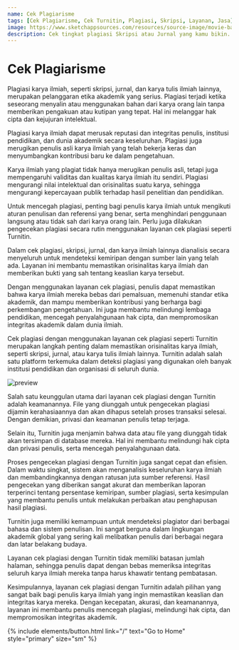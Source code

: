 ```yaml
---
name: Cek Plagiarisme
tags: [Cek Plagiarisme, Cek Turnitin, Plagiasi, Skripsi, Layanan, Jasa]
image: https://www.sketchappsources.com/resources/source-image/movie-badges-jurajjurik.png
description: Cek tingkat plagiasi Skripsi atau Jurnal yang kamu bikin.
---
```


# Cek Plagiarisme

Plagiasi karya ilmiah, seperti skripsi, jurnal, dan karya tulis ilmiah lainnya, merupakan pelanggaran etika akademik yang serius. Plagiasi terjadi ketika seseorang menyalin atau menggunakan bahan dari karya orang lain tanpa memberikan pengakuan atau kutipan yang tepat. Hal ini melanggar hak cipta dan kejujuran intelektual.

Plagiasi karya ilmiah dapat merusak reputasi dan integritas penulis, institusi pendidikan, dan dunia akademik secara keseluruhan. Plagiasi juga merugikan penulis asli karya ilmiah yang telah bekerja keras dan menyumbangkan kontribusi baru ke dalam pengetahuan.

Karya ilmiah yang plagiat tidak hanya merugikan penulis asli, tetapi juga mempengaruhi validitas dan kualitas karya ilmiah itu sendiri. Plagiasi mengurangi nilai intelektual dan orisinalitas suatu karya, sehingga mengurangi kepercayaan publik terhadap hasil penelitian dan pendidikan.

Untuk mencegah plagiasi, penting bagi penulis karya ilmiah untuk mengikuti aturan penulisan dan referensi yang benar, serta menghindari penggunaan langsung atau tidak sah dari karya orang lain. Perlu juga dilakukan pengecekan plagiasi secara rutin menggunakan layanan cek plagiasi seperti Turnitin.

Dalam cek plagiasi, skripsi, jurnal, dan karya ilmiah lainnya dianalisis secara menyeluruh untuk mendeteksi kemiripan dengan sumber lain yang telah ada. Layanan ini membantu memastikan orisinalitas karya ilmiah dan memberikan bukti yang sah tentang keaslian karya tersebut.

Dengan menggunakan layanan cek plagiasi, penulis dapat memastikan bahwa karya ilmiah mereka bebas dari pemalsuan, memenuhi standar etika akademik, dan mampu memberikan kontribusi yang berharga bagi perkembangan pengetahuan. Ini juga membantu melindungi lembaga pendidikan, mencegah penyalahgunaan hak cipta, dan mempromosikan integritas akademik dalam dunia ilmiah.

Cek plagiasi dengan menggunakan layanan cek plagiasi seperti Turnitin merupakan langkah penting dalam memastikan orisinalitas karya ilmiah, seperti skripsi, jurnal, atau karya tulis ilmiah lainnya. Turnitin adalah salah satu platform terkemuka dalam deteksi plagiasi yang digunakan oleh banyak institusi pendidikan dan organisasi di seluruh dunia.

![preview](https://www.ajisetiawan.my.id/assets/img/cek-plagiasi.jpg)

Salah satu keunggulan utama dari layanan cek plagiasi dengan Turnitin adalah keamanannya. File yang diunggah untuk pengecekan plagiasi dijamin kerahasiaannya dan akan dihapus setelah proses transaksi selesai. Dengan demikian, privasi dan keamanan penulis tetap terjaga.

Selain itu, Turnitin juga menjamin bahwa data atau file yang diunggah tidak akan tersimpan di database mereka. Hal ini membantu melindungi hak cipta dan privasi penulis, serta mencegah penyalahgunaan data.

Proses pengecekan plagiasi dengan Turnitin juga sangat cepat dan efisien. Dalam waktu singkat, sistem akan menganalisis keseluruhan karya ilmiah dan membandingkannya dengan ratusan juta sumber referensi. Hasil pengecekan yang diberikan sangat akurat dan memberikan laporan terperinci tentang persentase kemiripan, sumber plagiasi, serta kesimpulan yang membantu penulis untuk melakukan perbaikan atau penghapusan hasil plagiasi.

Turnitin juga memiliki kemampuan untuk mendeteksi plagiator dari berbagai bahasa dan sistem penulisan. Ini sangat berguna dalam lingkungan akademik global yang sering kali melibatkan penulis dari berbagai negara dan latar belakang budaya.

Layanan cek plagiasi dengan Turnitin tidak memiliki batasan jumlah halaman, sehingga penulis dapat dengan bebas memeriksa integritas seluruh karya ilmiah mereka tanpa harus khawatir tentang pembatasan.

Kesimpulannya, layanan cek plagiasi dengan Turnitin adalah pilihan yang sangat baik bagi penulis karya ilmiah yang ingin memastikan keaslian dan integritas karya mereka. Dengan kecepatan, akurasi, dan keamanannya, layanan ini membantu penulis mencegah plagiasi, melindungi hak cipta, dan mempromosikan integritas akademik.

<p class="text-center">
{% include elements/button.html link="/" text="Go to Home" style="primary" size="sm" %}
</p>
